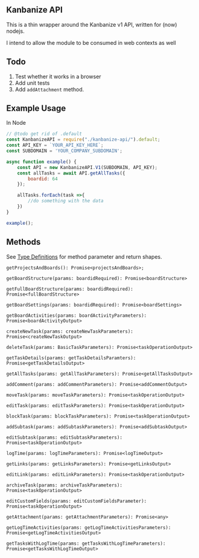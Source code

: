 ## Kanbanize API
This is a thin wrapper around the Kanbanize v1 API, written for (now) nodejs. 

I intend to allow the module to be consumed in web contexts as well

## Todo
1. Test whether it works in a browser
1. Add unit tests
1. Add `addAttachment` method.

## Example Usage

In Node
```javascript
// @todo get rid of .default
const KanbanizeAPI = require("./kanbanize-api/").default;
const API_KEY = `YOUR_API_KEY_HERE`;
const SUBDOMAIN = 'YOUR_COMPANY_SUBDOMAIN';

async function example() {
	const API = new KanbanizeAPI.V1(SUBDOMAIN, API_KEY);
	const allTasks = await API.getAllTasks({
		boardid: 64
	});

	allTasks.forEach(task =>{
		//do something with the data
	})
}

example();
```


## Methods

See [Type Definitions](types/types.d.ts) for method parameter and return shapes.

```
getProjectsAndBoards(): Promise<projectsAndBoards>;
```
```
getBoardStructure(params: boardidRequired): Promise<boardStructure>
```
```
getFullBoardStructure(params: boardidRequired): Promise<fullBoardStructure>
```
```
getBoardSettings(params: boardidRequired): Promise<boardSettings>
```
```
getBoardActivities(params: boardActivityParameters): Promise<boardActivityOutput>
```
```
createNewTask(params: createNewTaskParameters): Promise<createNewTaskOutput>
```
```
deleteTask(params: BasicTaskParameters): Promise<taskOperationOutput>
```
```
getTaskDetails(params: getTaskDetailsParamters): Promise<getTaskDetailsOutput>
```
```
getAllTasks(params: getAllTaskParameters): Promise<getAllTasksOutput>
```
```
addComment(params: addCommentParameters): Promise<addCommentOutput>
```
```
moveTask(params: moveTaskParameters): Promise<taskOperationOutput>
```
```
editTask(params: editTaskParameters): Promise<taskOperationOutput>
```
```
blockTask(params: blockTaskParameters): Promise<taskOperationOutput>
```
```
addSubtask(params: addSubtaskParameters): Promise<addSubtaskOutput>
```
```
editSubtask(params: editSubtaskParameters): Promise<taskOperationOutput>
```
```
logTime(params: logTimeParameters): Promise<logTimeOutput>
```
```
getLinks(params: getLinksParameters): Promise<getLinksOutput>
```
```
editLink(params: editLinkParameters): Promise<taskOperationOutput>
```
```
archiveTask(params: archiveTaskParameters): Promise<taskOperationOutput>
```
```
editCustomFields(params: editCustomFieldsParameter): Promise<taskOperationOutput>
```
```
getAttachment(params: getAttachmentParameters): Promise<any>
```
```
getLogTimeActivities(params: getLogTimeActivitiesParameters): Promise<getLogTimeActivitiesOutput> 
```
```
getTasksWithLogTime(params: getTasksWithLogTimeParameters): Promise<getTasksWithLogTimeOutput>
```